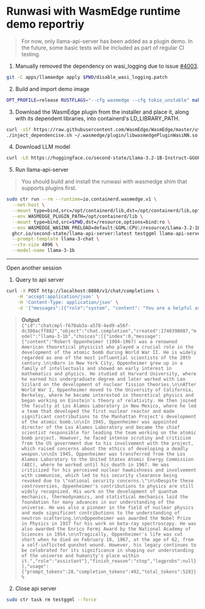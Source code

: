 # Runwasi with WasmEdge runtime demo reportriy

> For now, only llama-api-server has been added as a plugin demo. In the future, some basic tests will be included as part of regular CI testing.

1. Manually removed the dependency on wasi_logging due to issue [#4003](https://github.com/WasmEdge/WasmEdge/issues/4003).

```bash
git -C apps/llamaedge apply $PWD/disable_wasi_logging.patch
```

2. Build and import demo image

```bash
OPT_PROFILE=release RUSTFLAGS="--cfg wasmedge --cfg tokio_unstable" make apps/llamaedge/llama-api-server
```

3. Download the WasmEdge plugin from the installer and place it, along with its dependent libraries, into containerd's LD_LIBRARY_PATH.

```bash
curl -sSf https://raw.githubusercontent.com/WasmEdge/WasmEdge/master/utils/install.sh | bash -s -- --plugins wasi_nn-ggml -v 0.14.1
./inject_dependencise.sh ~/.wasmedge/plugin/libwasmedgePluginWasiNN.so /opt/containerd/lib
```

4. Download LLM model

```bash
curl -LO https://huggingface.co/second-state/Llama-3.2-1B-Instruct-GGUF/resolve/main/Llama-3.2-1B-Instruct-Q5_K_M.gguf
```

5. Run llama-api-server

> You should build and install the runwasi with wasmedge shim that supports plugins first.

```bash
sudo ctr run --rm --runtime=io.containerd.wasmedge.v1 \
  --net-host \
  --mount type=bind,src=/opt/containerd/lib,dst=/opt/containerd/lib,options=bind:ro \
  --env WASMEDGE_PLUGIN_PATH=/opt/containerd/lib \
  --mount type=bind,src=$PWD,dst=/resource,options=bind:ro \
  --env WASMEDGE_WASINN_PRELOAD=default:GGML:CPU:/resource/Llama-3.2-1B-Instruct-Q5_K_M.gguf \
  ghcr.io/second-state/llama-api-server:latest testggml llama-api-server.wasm \
  --prompt-template llama-3-chat \
  --ctx-size 4096 \
  --model-name llama-3-1b
```

---

Open another session

1. Query to api server

```bash
curl -X POST http://localhost:8080/v1/chat/completions \
    -H 'accept:application/json' \
    -H 'Content-Type: application/json' \
    -d '{"messages":[{"role":"system", "content": "You are a helpful assistant."}, {"role":"user", "content": "Who is Robert Oppenheimer?"}], "model":"llama-3-8b"}'
```

> **Output**  
 ```{"id":"chatcmpl-f670ab3a-a578-4ed9-a56f-dc380acff882","object":"chat.completion","created":1740398087,"model":"llama-3-1b","choices":[{"index":0,"message":{"content":"Robert Oppenheimer (1904-1967) was a renowned American theoretical physicist who played a crucial role in the development of the atomic bomb during World War II. He is widely regarded as one of the most influential scientists of the 20th century.\n\nBorn in New York City, Oppenheimer grew up in a family of intellectuals and showed an early interest in mathematics and physics. He studied at Harvard University, where he earned his undergraduate degree and later worked with Leo Szilard on the development of nuclear fission theories.\n\nAfter World War I, Oppenheimer moved to the University of California, Berkeley, where he became interested in theoretical physics and began working on Einstein's theory of relativity. He then joined the faculty at Los Alamos Laboratory in New Mexico, where he led a team that developed the first nuclear reactor and made significant contributions to the Manhattan Project's development of the atomic bomb.\n\nIn 1945, Oppenheimer was appointed director of the Los Alamos Laboratory and became the chief scientist responsible for leading the team working on the atomic bomb project. However, he faced intense scrutiny and criticism from the US government due to his involvement with the project, which raised concerns about the ethics of developing a deadly weapon.\n\nIn 1945, Oppenheimer was transferred from the Los Alamos Laboratory to the United States Atomic Energy Commission (AEC), where he worked until his death in 1967. He was criticized for his perceived nuclear hawkishness and involvement with communism, which led to his security clearance being revoked due to \"national security concerns.\"\n\nDespite these controversies, Oppenheimer's contributions to physics are still widely recognized. His work on the development of quantum mechanics, thermodynamics, and statistical mechanics laid the foundation for many advances in our understanding of the universe. He was also a pioneer in the field of nuclear physics and made significant contributions to the understanding of neutron scattering.\n\nOppenheimer was awarded the Nobel Prize in Physics in 1937 for his work on beta-ray spectroscopy. He was also awarded the Enrico Fermi Award by the National Academy of Sciences in 1954.\n\nTragically, Oppenheimer's life was cut short when he died on February 18, 1967, at the age of 62, from a self-inflicted gunshot wound. However, his legacy continues to be celebrated for its significance in shaping our understanding of the universe and humanity's place within it.","role":"assistant"},"finish_reason":"stop","logprobs":null}],"usage":{"prompt_tokens":28,"completion_tokens":492,"total_tokens":520}}%```

2. Close api server

```bash
sudo ctr task rm testggml --force
```
